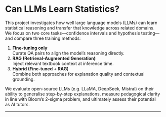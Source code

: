 # Can LLMs Learn Statistics?

This project investigates how well large language models (LLMs) can learn statistical reasoning and transfer that knowledge across related domains. We focus on two core tasks—confidence intervals and hypothesis testing—and compare three training methods:

1. **Fine-tuning only**  
   Curate QA pairs to align the model’s reasoning directly.  
2. **RAG (Retrieval-Augmented Generation)**  
   Inject relevant textbook context at inference time.  
3. **Hybrid (Fine-tuned + RAG)**  
   Combine both approaches for explanation quality and contextual grounding.

We evaluate open-source LLMs (e.g. LLaMA, DeepSeek, Mistral) on their ability to generalise step-by-step explanations, measure pedagogical clarity in line with Bloom’s 2-sigma problem, and ultimately assess their potential as AI tutors.

---
